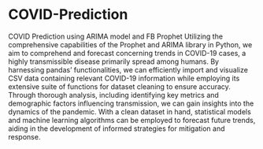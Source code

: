 # COVID-Prediction
COVID Prediction using ARIMA model and FB Prophet
Utilizing the comprehensive capabilities of the Prophet and ARIMA library in
Python, we aim to comprehend and forecast concerning trends in COVID-19 cases, a
highly transmissible disease primarily spread among humans. By harnessing pandas’
functionalities, we can efficiently import and visualize CSV data containing relevant
COVID-19 information while employing its extensive suite of functions for dataset
cleaning to ensure accuracy. Through thorough analysis, including identifying key
metrics and demographic factors influencing transmission, we can gain insights into
the dynamics of the pandemic. With a clean dataset in hand, statistical models and
machine learning algorithms can be employed to forecast future trends, aiding in
the development of informed strategies for mitigation and response.
